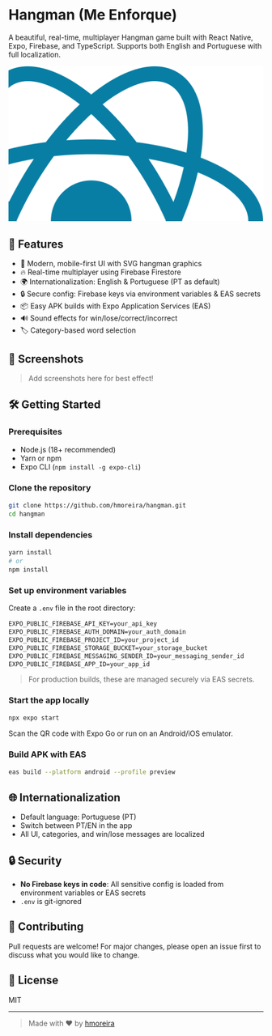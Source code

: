 # Hangman (Me Enforque)

A beautiful, real-time, multiplayer Hangman game built with React Native, Expo, Firebase, and TypeScript. Supports both English and Portuguese with full localization.

![screenshot](assets/images/partial-react-logo.png)

## 🚀 Features

- 🎨 Modern, mobile-first UI with SVG hangman graphics
- 🔥 Real-time multiplayer using Firebase Firestore
- 🌍 Internationalization: English & Portuguese (PT as default)
- 🔒 Secure config: Firebase keys via environment variables & EAS secrets
- 📦 Easy APK builds with Expo Application Services (EAS)
- 🔊 Sound effects for win/lose/correct/incorrect
- 🏷️ Category-based word selection

## 📱 Screenshots

> Add screenshots here for best effect!

## 🛠️ Getting Started

### Prerequisites
- Node.js (18+ recommended)
- Yarn or npm
- Expo CLI (`npm install -g expo-cli`)

### Clone the repository
```sh
git clone https://github.com/hmoreira/hangman.git
cd hangman
```

### Install dependencies
```sh
yarn install
# or
npm install
```

### Set up environment variables
Create a `.env` file in the root directory:
```env
EXPO_PUBLIC_FIREBASE_API_KEY=your_api_key
EXPO_PUBLIC_FIREBASE_AUTH_DOMAIN=your_auth_domain
EXPO_PUBLIC_FIREBASE_PROJECT_ID=your_project_id
EXPO_PUBLIC_FIREBASE_STORAGE_BUCKET=your_storage_bucket
EXPO_PUBLIC_FIREBASE_MESSAGING_SENDER_ID=your_messaging_sender_id
EXPO_PUBLIC_FIREBASE_APP_ID=your_app_id
```
> For production builds, these are managed securely via EAS secrets.

### Start the app locally
```sh
npx expo start
```
Scan the QR code with Expo Go or run on an Android/iOS emulator.

### Build APK with EAS
```sh
eas build --platform android --profile preview
```

## 🌐 Internationalization
- Default language: Portuguese (PT)
- Switch between PT/EN in the app
- All UI, categories, and win/lose messages are localized

## 🔒 Security
- **No Firebase keys in code**: All sensitive config is loaded from environment variables or EAS secrets
- `.env` is git-ignored

## 🤝 Contributing
Pull requests are welcome! For major changes, please open an issue first to discuss what you would like to change.

## 📄 License
MIT

---

> Made with ❤️ by [hmoreira](https://github.com/hmoreira)
